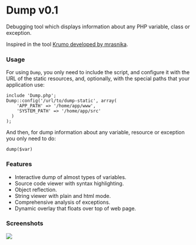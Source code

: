 # Dump v0.1

Debugging tool which displays information about any PHP variable, class or exception.

Inspired in the tool [Krumo developed by mrasnika](http://krumo.sourceforge.net/).

### Usage

For using `Dump`, you only need to include the script, and configure it with the URL of the static resources, and, optionally, with the special paths that your application use:

	include 'Dump.php';
	Dump::config('/url/to/dump-static', array(
	    'APP_PATH' => '/home/app/www',
	    'SYSTEM_PATH' => '/home/app/src'
	  )
	);

And then, for dump information about any variable, resource or exception you only need to do:
	
	dump($var)

### Features

- Interactive dump of almost types of variables.
- Source code viewer with syntax highlighting.
- Object reflection.
- String viewer with plain and html mode.
- Comprehensive analysis of exceptions.
- Dynamic overlay that floats over top of web page. 

### Screenshots

![](https://github.com/javiermarinros/dump/raw/master/screenshot.png)
